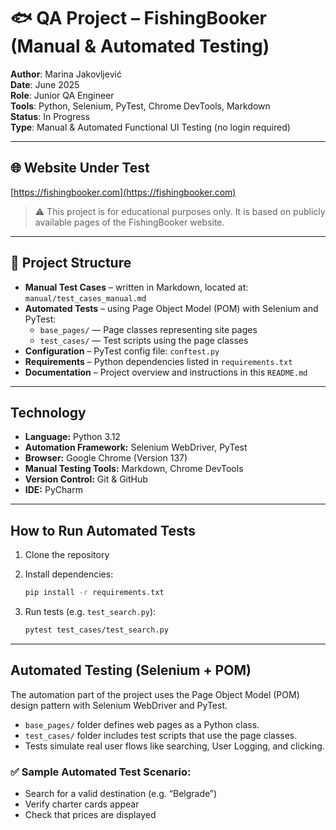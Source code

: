 # 🐟 QA Project – FishingBooker (Manual & Automated Testing)

**Author**: Marina Jakovljević  
**Date**: June 2025  
**Role**: Junior QA Engineer  
**Tools**: Python, Selenium, PyTest, Chrome DevTools, Markdown  
**Status**: In Progress  
**Type**: Manual & Automated Functional UI Testing (no login required)  

---

## 🌐 Website Under Test  
[https://fishingbooker.com](https://fishingbooker.com)

> ⚠️ This project is for educational purposes only. It is based on publicly available pages of the FishingBooker website. 

---

## 📁 Project Structure

* **Manual Test Cases** – written in Markdown, located at:  
  `manual/test_cases_manual.md`
* **Automated Tests** – using Page Object Model (POM) with Selenium and PyTest:
  * `base_pages/` — Page classes representing site pages  
  * `test_cases/` — Test scripts using the page classes  
* **Configuration** – PyTest config file: `conftest.py`  
* **Requirements** – Python dependencies listed in `requirements.txt`  
* **Documentation** – Project overview and instructions in this `README.md`  

---

## Technology

* **Language:** Python 3.12  
* **Automation Framework:** Selenium WebDriver, PyTest  
* **Browser:** Google Chrome (Version 137)  
* **Manual Testing Tools:** Markdown, Chrome DevTools  
* **Version Control:** Git & GitHub  
* **IDE:** PyCharm  

---

## How to Run Automated Tests

1. Clone the repository

2. Install dependencies:

   ```bash
   pip install -r requirements.txt
   ```

3. Run tests (e.g. `test_search.py`):

   ```bash
   pytest test_cases/test_search.py
   ```

---

## Automated Testing (Selenium + POM)

The automation part of the project uses the Page Object Model (POM) design pattern with Selenium WebDriver and PyTest.

- `base_pages/` folder defines web pages as a Python class.  
- `test_cases/` folder includes test scripts that use the page classes.  
- Tests simulate real user flows like searching, User Logging, and clicking.

### ✅ Sample Automated Test Scenario:
- Search for a valid destination (e.g. “Belgrade”)  
- Verify charter cards appear  
- Check that prices are displayed  


